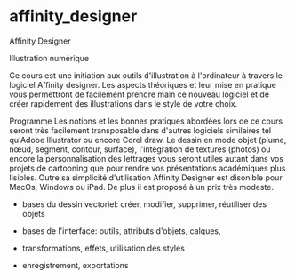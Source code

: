 # affinity_designer
Affinity Designer

Illustration numérique

Ce cours est une initiation aux outils d'illustration à l'ordinateur à travers le logiciel Affinity designer. Les aspects théoriques et leur mise en pratique vous permettront de facilement prendre main ce nouveau logiciel et de créer rapidement des illustrations dans le style de votre choix.

Programme
Les notions et les bonnes pratiques abordées lors de ce cours seront très facilement transposable dans d'autres logiciels similaires tel qu'Adobe Illustrator ou encore Corel draw. 
Le dessin en mode objet (plume, nœud, segment, contour, surface), l'intégration de textures (photos) ou encore la personnalisation des lettrages vous seront utiles autant dans vos projets de cartooning que pour rendre vos présentations académiques plus lisibles. 
Outre sa simplicité d'utilisation Affinity Designer est disonible pour MacOs, Windows ou iPad. De plus il est proposé à un prix très modeste.

- bases du dessin vectoriel: créer, modifier, supprimer, réutiliser des objets

- bases de l'interface: outils, attributs d'objets, calques,

- transformations, effets, utilisation des styles

- enregistrement, exportations
